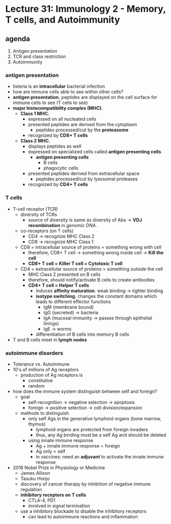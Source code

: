 # Lecture 31: Immunology 2 - Memory, T cells, and Autoimmunity

## agenda
1. Antigen presentation
2. TCR and class restriction
3. Autoimmunity

### antigen presentation
- listeria is an **intracellular** bacterial infection
- how are immune cells able to see within other cells?
- **antigen presentation.** peptides are displayed on the cell surface for immune cells to see (T cells to see)
- **major histocompatibility complex (MHC).**
  - **Class 1 MHC.**
    - expressed on all nucleated cells
    - presented peptides are derived from the cytoplasm
      - peptides processed/cut by the **proteasome**
    - recognized by **CD8+ T cells**
  - **Class 2 MHC.**
    - displays peptides as well
    - expressed on specialized cells called **antigen presenting cells**
      - **antigen presenting cells**
        - B cells
        - phagocytic cells
    - presented peptides derived from extracellular space
      - peptides processed/cut by lysosomal proteases
    - recognized by **CD4+ T cells**

### T cells
- T-cell receptor (TCR)
  - diversity of TCRs
    - source of diversity is same as diversity of Abs -> **VDJ recombination** in _genomic DNA_.
  - co-receptors (on T cells)
    - CD4 -> recognize MHC Class 2
    - CD8 -> recognize MHC Class 1
  - CD8 = intracellular source of proteins = something wrong with cell
    - therefore, CD8+ T cell -> something wrong inside cell -> **Kill the cell**
    - **CD8+ T cell = Killer T cell = Cytotoxic T cell**
  - CD4 = extracellular source of proteins = something outside the cell
    - MHC Class 2 presented on B cells
    - therefore, should notify/activate B cells to create antibodies
    - **CD4+ T cell = Helper T cells**
      - induces **affinity maturation**. weak binding -> tighter binding
      - **isotype switching.** changes the constant domains which leads to different effector functions
        - IgM (membrane bound)
        - IgG (secreted) -> bacteria
        - IgA (mucosal immunity -> passes through epithelial linings)
        - IgE -> worms
      - differentiation of B cells into memory B cells
- T and B cells meet in **lymph nodes**

### autoimmune disorders
- Tolerance vs. Autoimmune
- 10's of millions of Ag receptors
  - production of Ag receptors is
    - constitutive
    - random
- how does the immune system distinguish between self and foreign?
  - goal
    - self-recognition -> negative selection -> apoptosis
    - foreign -> positive selection -> cell division/expansion
  - methods to distinguish
    - only self Ags in the generative lymphoid organs (bone marrow, thymus)
      - lymphoid organs are protected from foreign invaders
      - thus, any Ag binding must be a self Ag and should be deleted
    - using innate immune response
      - Ag + innate immune response = foreign
      - Ag only = self
      - in vaccines: need an **adjuvant** to activate the innate immune response
- 2018 Nobel Prize in Physiology or Medicine
  - James Allison
  - Tasuku Honjo
  - discovery of cancer therapy by inhibition of negative immune regulation
  - **inhibitory receptors on T cells**
    - CTLA-4, PD1
    - involved in signal termination
  - use a inhibitory blockade to disable the inhibitory receptors
    - can lead to autoimmune reactions and inflammation
